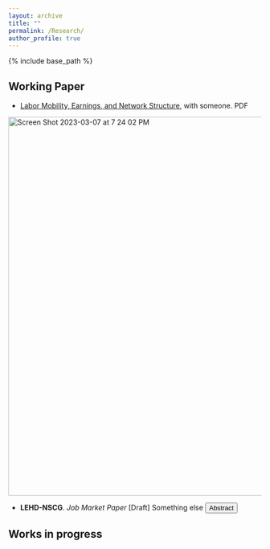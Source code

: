 ```yaml
---
layout: archive
title: ""
permalink: /Research/
author_profile: true
---
```


{% include base_path %}


## Working Paper
* [Labor Mobility, Earnings, and Network Structure](https://SteveShelnanMa.github.io/workingpaper/AKM.pdf), with someone. PDF
<img width="754" alt="Screen Shot 2023-03-07 at 7 24 02 PM" src="https://user-images.githubusercontent.com/65184060/223587010-af205469-7c70-442a-8256-c721b9d95a57.png">

* __LEHD-NSCG__. _Job Market Paper_ [Draft]
Something else 
<button class="abstract-button" onclick="toggleAbstract()">Abstract</button>
<div class="abstract-content" style="display:none;">
  <p>
    Here is the abstract of the paper. This paper studies this and that using the data bla. I document that this and that and set a model to do this.
  </p>
</div>

## Works in progress


<script>
function toggleAbstract() {
  var content = document.querySelector('.abstract-content');
  if (content.style.display === "none") {
    content.style.display = "block";
  } else {
    content.style.display = "none";
  }
}
</script>
